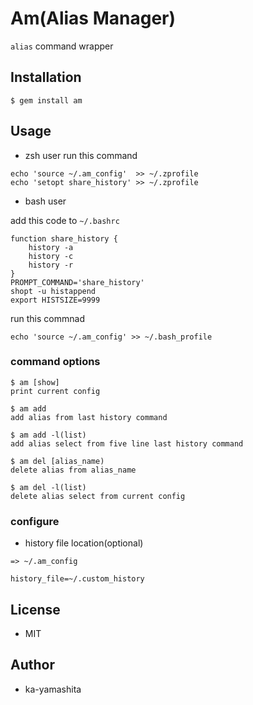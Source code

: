# Am(Alias Manager)

`alias` command wrapper

## Installation

    $ gem install am

## Usage

* zsh user
run this command
```
echo 'source ~/.am_config'  >> ~/.zprofile
echo 'setopt share_history' >> ~/.zprofile
```

* bash user

add this code to `~/.bashrc`
```
function share_history {
    history -a
    history -c
    history -r
}
PROMPT_COMMAND='share_history'
shopt -u histappend
export HISTSIZE=9999
```

run this commnad

```
echo 'source ~/.am_config' >> ~/.bash_profile
```

### command options

    $ am [show]
    print current config

    $ am add
    add alias from last history command

    $ am add -l(list)
    add alias select from five line last history command

    $ am del [alias_name)
    delete alias from alias_name

    $ am del -l(list)
    delete alias select from current config

### configure

  * history file location(optional)

  ```
  => ~/.am_config

  history_file=~/.custom_history
  ```


## License
* MIT


## Author
* ka-yamashita
